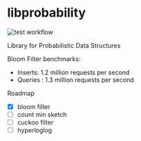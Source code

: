 # libprobability

![test workflow](https://github.com/jadidbourbaki/libpds/actions/workflows/libpds.yml/badge.svg)

Library for Probabilistic Data Structures

Bloom Filter benchmarks:

- Inserts: 1.2 million requests per second
- Queries : 1.3 million requests per second

Roadmap

- [x] bloom filter
- [ ] count min sketch
- [ ] cuckoo filter
- [ ] hyperloglog
